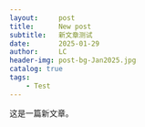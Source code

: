 ```yaml
---
layout:     post
title:      New post
subtitle:   新文章测试
date:       2025-01-29
author:     LC
header-img: post-bg-Jan2025.jpg
catalog: true
tags:
    - Test
---
```


这是一篇新文章。
